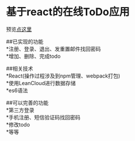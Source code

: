 # 基于react的在线ToDo应用<br>
预览[点这里]( https://101piano.github.io/todo-login/build/index.html)<br>

##已实现的功能<br>
*注册、登录、退出、发重置邮件找回密码<br>
*增加、删除、完成todo<br>

##相关技术<br>
*React(操作过程涉及到npm管理、webpack打包)<br>
*使用LeanCloud进行数据存储<br>
*es6语法<br>

##可以完善的功能<br>
*第三方登录<br>
*手机注册、短信验证码找回密码<br>
*修改todo<br>
*等等<br>


